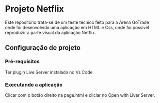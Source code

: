 # Projeto Netflix 
Este repositório trata-se de um teste técnico feito para a Arena GoTrade onde foi desenvolvido uma aplicação em HTML e Css, onde foi possível reproduzir a parte visual da aplicação Netflix. 

## Configuração de projeto
### Pré-requisitos
Ter plugin Live Server instalado no Vs Code 
### Executando a aplicação
Clicar com o botão direito na page.html e cliclar no Open with Liver Server. 
